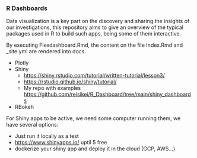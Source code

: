 ### R Dashboards

Data visualization is a key part on the discovery and sharing the insights of our investigations, this repository aims to give an overview of the typical packages used in R to build such apps, being some of them interactive.

By executing Flexdashboard.Rmd, the content on the file Index.Rmd and _site.yml are rendered into docs.

* Plotly
* Shiny 
  - <https://shiny.rstudio.com/tutorial/written-tutorial/lesson3/>
  - <https://rstudio.github.io/shiny/tutorial/>
  - My repo with examples <https://github.com/reisikei/R_Dashboard/tree/main/shiny_dashboards>
* RBokeh

For Shiny apps to be active, we need some computer running them, we have several options:

* Just run it locally as a test
* <https://www.shinyapps.io/> uptil 5 free
* dockerize your shiny app and deploy it in the cloud (GCP, AWS...)
